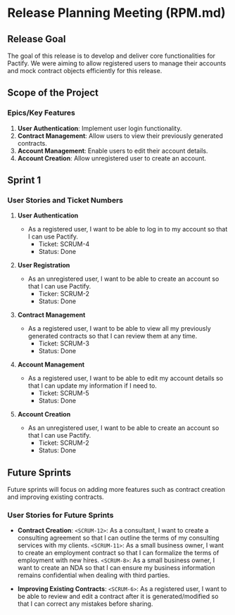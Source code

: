 # Release Planning Meeting (RPM.md)

## Release Goal
The goal of this release is to develop and deliver core functionalities for Pactify. We were aiming to allow registered users to manage their accounts and mock contract objects efficiently for this release. 

## Scope of the Project

### Epics/Key Features
1. **User Authentication**: Implement user login functionality.
2. **Contract Management**: Allow users to view their previously generated contracts.
3. **Account Management**: Enable users to edit their account details.
4. **Account Creation**: Allow unregistered user to create an account.

<!-- ### Participants
- **Product Owner**: [Name]
- **Scrum Master**: [Name]
- **Development Team**: [Names]
- **Stakeholders**: [Names] -->

<!-- NOT NEEDED, RIGHT? -->

## Sprint 1

### User Stories and Ticket Numbers

1. **User Authentication**
   - As a registered user, I want to be able to log in to my account so that I can use Pactify. 
     - Ticket: SCRUM-4
     - Status: Done

2. **User Registration**
   - As an unregistered user, I want to be able to create an account so that I can use Pactify.
     - Ticker: SCRUM-2
     - Status: Done

3. **Contract Management**
   - As a registered user, I want to be able to view all my previously generated contracts so that I can review them at any time.
     - Ticket: SCRUM-3
     - Status: Done

4. **Account Management**
   - As a registered user, I want to be able to edit my account details so that I can update my information if I need to.
     - Ticket: SCRUM-5
     - Status: Done
  
4. **Account Creation**
    - As an unregistered user, I want to be able to create an account so that I can use Pactify.
      - Ticket: SCRUM-2
      - Status: Done


## Future Sprints
Future sprints will focus on adding more features such as contract creation and improving existing contracts. 

### User Stories for Future Sprints
- **Contract Creation**: 
`<SCRUM-12>`: As a consultant, I want to create a consulting agreement so that I can outline the terms of my consulting services with my clients.
`<SCRUM-11>`: As a small business owner, I want to create an employment contract so that I can formalize the terms of employment with new hires.
`<SCRUM-8>`: As a small business owner, I want to create an NDA so that I can ensure my business information remains confidential when dealing with third parties.

- **Improving Existing Contracts**: 
`<SCRUM-6>`: As a registered user, I want to be able to review and edit a contract after it is generated/modified so that I can correct any mistakes before sharing.
